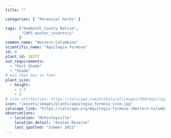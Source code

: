 ```yaml
---
title: ""

categories: [ "Perennial herbs" ]

tags: ["Humboldt_County_Native",
       "CNPS_master_inventory"
      ]
common_name: "Western Columbine"
scientific_name: "Aquilegia formosa"
id: 4
plant_id: 282ff
sun_requirements:
  - "Part Shade"
  - "Shade"
# min then max in feet
plant_size:
  - height: 
    - 1.5
    - 3
# icon attribution: https://calscape.com/ExtData/allimages/900/Aquilegia_formosa_900_65.jpg
icon: "/assets/images/plants/aquilegia_formosa_icon.jpg"
calscape_link: "https://calscape.org/Aquilegia-formosa-(Western-Columbine)"
observations: 
  - location: "McKinleyville"
    location_detail: "Azalea Reserve"
    last_spotted: "Summer 2021"
---
```


